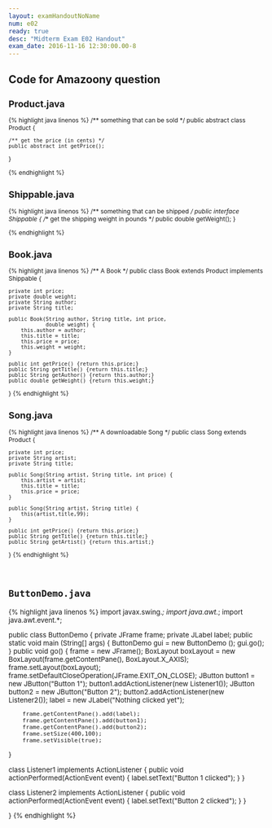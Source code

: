 ```yaml
---
layout: examHandoutNoName
num: e02
ready: true
desc: "Midterm Exam E02 Handout"
exam_date: 2016-11-16 12:30:00.00-8
---
```


<h2>Code for Amazoony question</h2>

<div style="font-size:85%;">

## Product.java
{% highlight java linenos %}
/** something that can be sold */
public abstract class Product {
    
    /** get the price (in cents) */
    public abstract int getPrice();
    
}

{% endhighlight %}

## Shippable.java

{% highlight java linenos %}
/** something that can be shipped */
public interface Shippable {
    /** get the shipping weight in pounds */
    public double getWeight();
}

{% endhighlight %}


## Book.java

{% highlight java linenos %}
/** A Book */
public class Book extends Product implements Shippable {

    private int price;
    private double weight;
    private String author;
    private String title;

    public Book(String author, String title, int price,
                double weight) {
        this.author = author;
        this.title = title;
        this.price = price;
        this.weight = weight;
    }

    public int getPrice() {return this.price;}
    public String getTitle() {return this.title;}
    public String getAuthor() {return this.author;}
    public double getWeight() {return this.weight;}
}
{% endhighlight %}

## Song.java

{% highlight java linenos %}
/** A downloadable Song */
public class Song extends Product {

    private int price;
    private String artist;
    private String title;

    public Song(String artist, String title, int price) {
        this.artist = artist;
        this.title = title;
        this.price = price;
    }

    public Song(String artist, String title) {
        this(artist,title,99);
    }

    public int getPrice() {return this.price;}
    public String getTitle() {return this.title;}
    public String getArtist() {return this.artist;}

}
{% endhighlight %}
</div>


<div class="page-break-before">&nbsp;
</div>

## `ButtonDemo.java`

<div style="font-size:95%">

{% highlight java linenos %}
import javax.swing.*;
import java.awt.*;
import java.awt.event.*;

public class ButtonDemo {
  private JFrame frame;
  private JLabel label;
  public static void main (String[] args) {
        ButtonDemo gui = new ButtonDemo ();
        gui.go();
  }
  public void go() {
        frame = new JFrame();
        BoxLayout boxLayout = new BoxLayout(frame.getContentPane(), 
                                            BoxLayout.X_AXIS);
        frame.setLayout(boxLayout);
        frame.setDefaultCloseOperation(JFrame.EXIT_ON_CLOSE);
        JButton button1 = new JButton("Button 1");
        button1.addActionListener(new Listener1());
        JButton button2 = new JButton("Button 2");
        button2.addActionListener(new Listener2());
        label = new JLabel("Nothing clicked yet");
        
        frame.getContentPane().add(label);
        frame.getContentPane().add(button1);
        frame.getContentPane().add(button2);
        frame.setSize(400,100);
        frame.setVisible(true);
  }
    
  class Listener1 implements ActionListener {
        public void actionPerformed(ActionEvent event) {
            label.setText("Button 1 clicked");
        }
    }

  class Listener2 implements ActionListener {
        public void actionPerformed(ActionEvent event) {
            label.setText("Button 2 clicked");
        }
    }

}
{% endhighlight %}
</div>


